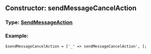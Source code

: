 ## Constructor: sendMessageCancelAction  




### Type: [SendMessageAction](../types/SendMessageAction.md)


### Example:

```
$sendMessageCancelAction = ['_' => sendMessageCancelAction', ];
```